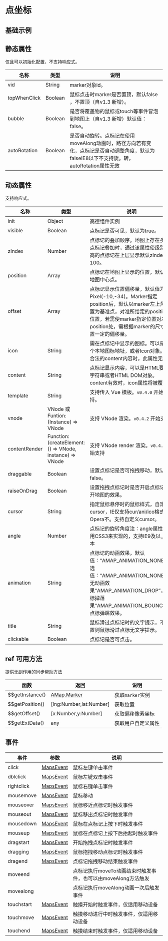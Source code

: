 # 点坐标

## 基础示例

<vuep template="#example"></vuep>

<script v-pre type="text/x-template" id="example">

  <template>
    <div class="amap-page-container">
      <el-amap vid="amapDemo" :zoom="zoom" :center="center" class="amap-demo">
        <el-amap-marker vid="component-marker" :position="componentMarker.position" :content-render="componentMarker.contentRender" ></el-amap-marker>
        <el-amap-marker v-for="(marker, index) in markers" :position="marker.position" :events="marker.events" :visible="marker.visible" :draggable="marker.draggable" :vid="index"></el-amap-marker>
      </el-amap>
      <div class="toolbar">
        <button type="button" name="button" v-on:click="toggleVisible">toggle first marker</button>
        <button type="button" name="button" v-on:click="changePosition">change position</button>
        <button type="button" name="button" v-on:click="chnageDraggle">change draggle</button>
        <button type="button" name="button" v-on:click="addMarker">add marker</button>
        <button type="button" name="button" v-on:click="removeMarker">remove marker</button>
      </div>
    </div>
  </template>

  <style>
    .amap-demo {
      height: 300px;
    }
  </style>

  <script>
    const exampleComponents = {
      props: ['text'],
      template: `<div>text from  parent: {{text}}</div>`
    }
    module.exports = {
      name: 'amap-page',
      data() {
        return {
          count: 1,
          slotStyle: {
            padding: '2px 8px',
            background: '#eee',
            color: '#333',
            border: '1px solid #aaa'
          },
          zoom: 14,
          center: [121.5273285, 31.21515044],
          markers: [
            {
              position: [121.5273285, 31.21515044],
              events: {
                click: () => {
                  alert('click marker');
                },
                dragend: (e) => {
                  this.markers[0].position = [e.lnglat.lng, e.lnglat.lat];
                }
              },
              visible: true,
              draggable: false,
              template: '<span>1</span>'
            }
          ],
          renderMarker: {
            position: [121.5273285, 31.21715058],
            contentRender: (h, instance) => {
              // if use jsx you can write in this
              // return <div style={{background: '#80cbc4', whiteSpace: 'nowrap', border: 'solid #ddd 1px', color: '#f00'}} onClick={() => ...}>marker inner text</div>
              return h(
                'div',
                {
                  style: {background: '#80cbc4', whiteSpace: 'nowrap', border: 'solid #ddd 1px', color: '#f00'},
                  on: {
                    click: () => {
                      const position = this.renderMarker.position;
                      this.renderMarker.position = [position[0] + 0.002, position[1] - 0.002];
                    }
                  }
                },
                ['marker inner text']
              )
            }
          },
          componentMarker: {
            position: [121.5273285, 31.21315058],
            contentRender: (h, instance) => h(exampleComponents,{style: {backgroundColor: '#fff'}, props: {text: 'father is here'}}, ['xxxxxxx'])
          },
          slotMarker: {
            position: [121.5073285, 31.21715058]
          }
        };
      },
      methods: {
        onClick() {
          this.count += 1;
        },
        changePosition() {
          let position = this.markers[0].position;
          this.markers[0].position = [position[0] + 0.002, position[1] - 0.002];
        },
        chnageDraggle() {
          let draggable = this.markers[0].draggable;
          this.markers[0].draggable = !draggable;
        },
        toggleVisible() {
          let visableVar = this.markers[0].visible;
          this.markers[0].visible = !visableVar;
        },
        addMarker() {
          let marker = {
            position: [121.5273285 + (Math.random() - 0.5) * 0.02, 31.21515044 + (Math.random() - 0.5) * 0.02]
          };
          this.markers.push(marker);
        },
        removeMarker() {
          if (!this.markers.length) return;
          this.markers.splice(this.markers.length - 1, 1);
        }
      }
    };
  </script>

</script>


## 静态属性
仅且可以初始化配置，不支持响应式。

名称 | 类型 | 说明
---|---|---|
vid | String | marker对象id。
topWhenClick | Boolean | 鼠标点击时marker是否置顶，默认false ，不置顶（自v1.3 新增）。
bubble | Boolean | 是否将覆盖物的鼠标或touch等事件冒泡到地图上（自v1.3 新增）默认值：false。
autoRotation | Boolean | 是否自动旋转。点标记在使用moveAlong动画时，路径方向若有变化，点标记是否自动调整角度，默认为falseIE8以下不支持旋。转，autoRotation属性无效

## 动态属性
支持响应式。

名称 | 类型 | 说明
---|---|---|
init | Object | 高德组件实例
visible | Boolean | 点标记是否可见，默认为true。
zIndex | Number | 点标记的叠加顺序。地图上存在多个点标记叠加时，通过该属性使级别较高的点标记在上层显示默认zIndex：100。
position | Array | 点标记在地图上显示的位置，默认为地图中心点。
offset | Array | 点标记显示位置偏移量，默认值为Pixel(-10,-34)。Marker指定position后，默认以marker左上角位置为基准点，对准所给定的position位置，若需使marker指定位置对准在position处，需根据marker的尺寸设置一定的偏移量。
icon | String | 需在点标记中显示的图标。可以是一个本地图标地址，或者Icon对象。有合法的content内容时，此属性无效。
content | String | 点标记显示内容，可以是HTML要素字符串或者HTML DOM对象。content有效时，icon属性将被覆盖。
template | String | 支持传入 Vue 模板。`v0.4.0` 开始支持。
vnode | VNode 或 Funtion: (Instance) => VNode | 支持 VNode 渲染。`v0.4.2` 开始支持
contentRender | Function: (createElement: () => VNode, instance) => VNode | 支持 VNode render 渲染。`v0.4.3` 开始支持
draggable | Boolean | 设置点标记是否可拖拽移动，默认为false。
raiseOnDrag | Boolean | 设置拖拽点标记时是否开启点标记离开地图的效果。
cursor | String | 指定鼠标悬停时的鼠标样式，自定义cursor，IE仅支持cur/ani/ico格式，Opera不。支持自定义cursor。
angle | Number | 点标记的旋转角度注：angle属性是使用CSS3来实现的，支持IE9及以上版本
animation | String | 点标记的动画效果，默认值：“AMAP_ANIMATION_NONE”可选值：“AMAP_ANIMATION_NONE”，无动画效果“AMAP_ANIMATION_DROP”，点标掉落果“AMAP_ANIMATION_BOUNCE”，点标弹跳效果。
title | String | 鼠标滑过点标记时的文字提示，不设置则鼠标滑过点标无文字提示。
clickable | Boolean | 点标记是否可点击。

## ref 可用方法
提供无副作用的同步帮助方法

函数 | 返回 | 说明
---|---|---|
$$getInstance() | [AMap.Marker](http://lbs.amap.com/api/javascript-api/reference/overlay#Marker) | 获取`marker`实例
$$getPosition() | [lng:Number,lat:Number] | 获取位置
$$getOffset()   |  [x:Number,y:Number]    | 获取偏移像素坐标
$$getExtData()   | any | 获取用户自定义属性

## 事件

事件 | 参数 | 说明
---|---|---|
click | [MapsEvent](http://lbs.amap.com/api/javascript-api/reference/event/#MapsEvent) | 鼠标左键单击事件
dblclick | [MapsEvent](http://lbs.amap.com/api/javascript-api/reference/event/#MapsEvent) | 鼠标左键双击事件
rightclick | [MapsEvent](http://lbs.amap.com/api/javascript-api/reference/event/#MapsEvent) | 鼠标右键单击事件
mousemove | [MapsEvent](http://lbs.amap.com/api/javascript-api/reference/event/#MapsEvent) | 鼠标移动
mouseover | [MapsEvent](http://lbs.amap.com/api/javascript-api/reference/event/#MapsEvent) | 鼠标移近点标记时触发事件
mouseout | [MapsEvent](http://lbs.amap.com/api/javascript-api/reference/event/#MapsEvent) | 鼠标移出点标记时触发事件
mousedown | [MapsEvent](http://lbs.amap.com/api/javascript-api/reference/event/#MapsEvent) | 鼠标在点标记上按下时触发事件
mouseup | [MapsEvent](http://lbs.amap.com/api/javascript-api/reference/event/#MapsEvent) | 鼠标在点标记上按下后抬起时触发事件
dragstart | [MapsEvent](http://lbs.amap.com/api/javascript-api/reference/event/#MapsEvent) | 开始拖拽点标记时触发事件
dragging | [MapsEvent](http://lbs.amap.com/api/javascript-api/reference/event/#MapsEvent) | 鼠标拖拽移动点标记时触发事件
dragend | [MapsEvent](http://lbs.amap.com/api/javascript-api/reference/event/#MapsEvent) | 点标记拖拽移动结束触发事件
moveend |  | 点标记执行moveTo动画结束时触发事件，也可以由moveAlong方法触发
movealong |  | 点标记执行moveAlong动画一次后触发事件
touchstart | [MapsEvent](http://lbs.amap.com/api/javascript-api/reference/event/#MapsEvent) | 触摸开始时触发事件，仅适用移动设备
touchmove | [MapsEvent](http://lbs.amap.com/api/javascript-api/reference/event/#MapsEvent) | 触摸移动进行中时触发事件，仅适用移动设备
touchend | [MapsEvent](http://lbs.amap.com/api/javascript-api/reference/event/#MapsEvent) | 触摸结束时触发事件，仅适用移动设备
